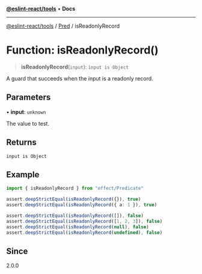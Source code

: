[**@eslint-react/tools**](../../../README.md) • **Docs**

***

[@eslint-react/tools](../../../README.md) / [Pred](../README.md) / isReadonlyRecord

# Function: isReadonlyRecord()

> **isReadonlyRecord**(`input`): `input is Object`

A guard that succeeds when the input is a readonly record.

## Parameters

• **input**: `unknown`

The value to test.

## Returns

`input is Object`

## Example

```ts
import { isReadonlyRecord } from "effect/Predicate"

assert.deepStrictEqual(isReadonlyRecord({}), true)
assert.deepStrictEqual(isReadonlyRecord({ a: 1 }), true)

assert.deepStrictEqual(isReadonlyRecord([]), false)
assert.deepStrictEqual(isReadonlyRecord([1, 2, 3]), false)
assert.deepStrictEqual(isReadonlyRecord(null), false)
assert.deepStrictEqual(isReadonlyRecord(undefined), false)
```

## Since

2.0.0
